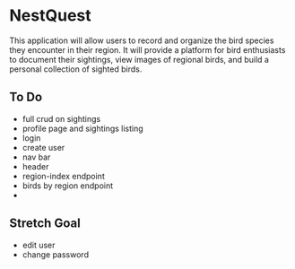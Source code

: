 # NestQuest
This application will allow users to record and organize the bird species they encounter in their region. It will provide a platform for bird enthusiasts to document their sightings, view images of regional birds, and build a personal collection of sighted birds.


## To Do
- full crud on sightings
- profile page and sightings listing
- login
- create user
- nav bar
- header
- region-index endpoint
- birds by region endpoint
- 

## Stretch Goal
- edit user
- change password